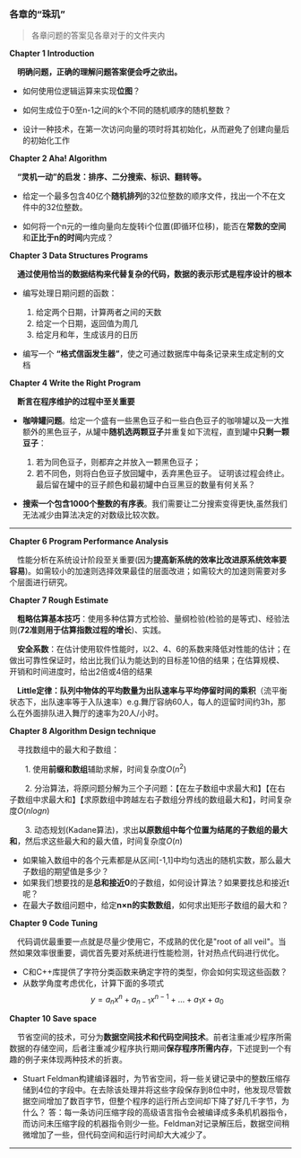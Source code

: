 ### 各章的“珠玑”
> 各章问题的答案见各章对于的文件夹内

**Chapter 1 Introduction**

&emsp;**明确问题，正确的理解问题答案便会呼之欲出。**
- 如何使用位逻辑运算来实现**位图**？

- 如何生成位于0至n-1之间的k个不同的随机顺序的随机整数？

- 设计一种技术，在第一次访问向量的项时将其初始化，从而避免了创建向量后的初始化工作

**Chapter 2 Aha! Algorithm**

&emsp;**“灵机一动”的启发：排序、二分搜索、标识、翻转等。**
- 给定一个最多包含40亿个**随机排列**的32位整数的顺序文件，找出一个不在文件中的32位整数。

- 如何将一个n元的一维向量向左旋转i个位置(即循环位移)，能否在**常数的空间**和**正比于n的时间**内完成？

**Chapter 3 Data Structures Programs**

&emsp;**通过使用恰当的数据结构来代替复杂的代码，数据的表示形式是程序设计的根本**
- 编写处理日期问题的函数：
    1. 给定两个日期，计算两者之间的天数
    2. 给定一个日期，返回值为周几
    3. 给定月和年，生成该月的日历

- 编写一个 **“格式信函发生器”**，使之可通过数据库中每条记录来生成定制的文档 

**Chapter 4 Write the Right Program**

&emsp;**断言在程序维护的过程中至关重要**
- **咖啡罐问题**。给定一个盛有一些黑色豆子和一些白色豆子的咖啡罐以及一大推额外的黑色豆子，从罐中**随机选两颗豆子**并重复如下流程，直到罐中**只剩一颗豆子**：
    1. 若为同色豆子，则都弃之并放入一颗黑色豆子；
    2. 若不同色，则将白色豆子放回罐中，丢弃黑色豆子。
证明该过程会终止。最后留在罐中的豆子颜色和最初罐中白豆黑豆的数量有何关系？

- **搜索一个包含1000个整数的有序表**。我们需要让二分搜索变得更快,虽然我们无法减少由算法决定的对数级比较次数。

---
**Chapter 6 Program Performance Analysis**

&emsp;性能分析在系统设计阶段至关重要(因为**提高新系统的效率比改进原系统效率要容易**)。如需较小的加速则选择效果最佳的层面改进；如需较大的加速则需要对多个层面进行研究。
    
**Chapter 7 Rough Estimate**

&emsp;**粗略估算基本技巧**：使用多种估算方式检验、量纲检验(检验的是等式)、经验法则(**72准则用于估算指数过程的增长**)、实践。

&emsp;**安全系数**：在估计使用软件性能时，以2、4、6的系数来降低对性能的估计；在做出可靠性保证时，给出比我们认为能达到的目标差10倍的结果；在估算规模、开销和时间进度时，给出2倍或4倍的结果

&emsp;**Little定律：队列中物体的平均数量为出队速率与平均停留时间的乘积**（流平衡状态下，出队速率等于入队速率）e.g.舞厅容纳60人，每人的逗留时间约3h，那么在外面排队进入舞厅的速率为20人/小时。

**Chapter 8 Algorithm Design technique**

&emsp;寻找数组中的最大和子数组：

&emsp;&emsp;1. 使用**前缀和数组**辅助求解，时间复杂度$O(n^2)$

&emsp;&emsp;2. 分治算法，将原问题分解为三个子问题：【在左子数组中求最大和】【在右子数组中求最大和】【求原数组中跨越左右子数组分界线的数组最大和】，时间复杂度$O(nlogn)$

&emsp;&emsp;3. 动态规划(Kadane算法)，求出**以原数组中每个位置为结尾的子数组的最大和**，然后求这些最大和的最大值，时间复杂度$O(n)$

- 如果输入数组中的各个元素都是从区间[-1,1]中均匀选出的随机实数，那么最大子数组的期望值是多少？
- 如果我们想要找的是**总和接近0**的子数组，如何设计算法？如果要找总和接近t呢？
- 在最大子数组问题中，给定**n×n的实数数组**，如何求出矩形子数组的最大和？

**Chapter 9 Code Tuning**

&emsp;代码调优最重要一点就是尽量少使用它，不成熟的优化是"root of all veil"。当然如果效率很重要，调优首先要对系统进行性能检测，针对热点代码进行优化。

- C和C++库提供了字符分类函数来确定字符的类型，你会如何实现这些函数？
- 从数学角度考虑优化，计算下面的多项式$$y=a_nx^n+a_{n-1}x^{n-1}+...+a_1x+a_0$$

**Chapter 10 Save space**

&emsp;节省空间的技术，可分为**数据空间技术和代码空间技术**。前者注重减少程序所需数据的存储空间，后者注重减少程序执行期间**保存程序所需内存**，下述提到一个有趣的例子来体现两种技术的折衷。

- Stuart Feldman构建编译器时，为节省空间，将一些关键记录中的整数压缩存储到4位的字段中。在去除该处理并将这些字段保存到8位中时，他发现尽管数据空间增加了数百字节，但整个程序的运行所占空间却下降了好几千字节，为什么？
答：每一条访问压缩字段的高级语言指令会被编译成多条机机器指令，而访问未压缩字段的机器指令则少一些。Feldman对记录解压后，数据空间稍微增加了一些，但代码空间和运行时间却大大减少了。

---
